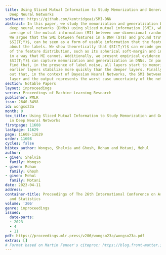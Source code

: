 ```yaml
---
title: Using Sliced Mutual Information to Study Memorization and Generalization in
  Deep Neural Networks
software: https://github.com/kentridgeai/SMI-DNN
abstract: In this paper, we study the memorization and generalization behaviour of
  deep neural networks (DNNs) using sliced mutual information (SMI), which is the
  average of the mutual information (MI) between one-dimensional random projections.
  We argue that the SMI between features in a DNN ($T$) and ground truth labels ($Y$),
  $SI(T;Y)$, can be seen as a form of usable information that the features contain
  about the labels. We show theoretically that $SI(T;Y)$ can encode geometric properties
  of the feature distribution, such as its spherical soft-margin and intrinsic dimensionality,
  in a way that MI cannot. Additionally, we present empirical evidence showing how
  $SI(T;Y)$ can capture memorization and generalization in DNNs. In particular, we
  find that, in the presence of label noise, all layers start to memorize but the
  earlier layers stabilize more quickly than the deeper layers. Finally, we point
  out that, in the context of Bayesian Neural Networks, the SMI between the penultimate
  layer and the output represents the worst case uncertainty of the network’s output.
section: Notable Papers
layout: inproceedings
series: Proceedings of Machine Learning Research
publisher: PMLR
issn: 2640-3498
id: wongso23a
month: 0
tex_title: Using Sliced Mutual Information to Study Memorization and Generalization
  in Deep Neural Networks
firstpage: 11608
lastpage: 11629
page: 11608-11629
order: 11608
cycles: false
bibtex_author: Wongso, Shelvia and Ghosh, Rohan and Motani, Mehul
author:
- given: Shelvia
  family: Wongso
- given: Rohan
  family: Ghosh
- given: Mehul
  family: Motani
date: 2023-04-11
address:
container-title: Proceedings of The 26th International Conference on Artificial Intelligence
  and Statistics
volume: '206'
genre: inproceedings
issued:
  date-parts:
  - 2023
  - 4
  - 11
pdf: https://proceedings.mlr.press/v206/wongso23a/wongso23a.pdf
extras: []
# Format based on Martin Fenner's citeproc: https://blog.front-matter.io/posts/citeproc-yaml-for-bibliographies/
---
```

